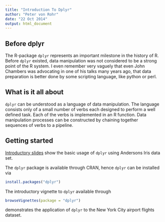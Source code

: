 ```yaml
---
title: "Introduction To Dplyr"
author: "Peter von Rohr"
date: "22 Oct 2014"
output: html_document
---
```


## Before dplyr
The R-package `dplyr` represents an important milestone in the history of R. Before `dplyr` existed, data manipulation was not considered to be a strong point of the R system. I even remember very vaguely that even John Chambers was advocating in one of his talks many years ago, that data preparation is better done by some scripting language, like python or perl.

## What is it all about
`dplyr` can be understood as a language of data manipulation. The language consists only of a small number of verbs each designed to perform a well defined task. Each of the verbs is implemented in an R function. Data manipulation processes can be constructed by chaining together sequences of verbs to a pipeline.

## Getting started
[Introductory slides](http://charlotte-ngs.github.io/dplyrIntro) show the basic usage of `dplyr` using Andersons Iris data set.

The `dplyr` package is available through CRAN, hence `dplyr` can be installed via

```r
install.packages("dplyr")
```

The introductory vignette to `dplyr` available through


```r
browseVignettes(package = "dplyr")
```

demonstrates the application of `dplyr` to the New York City airport flights dataset.

